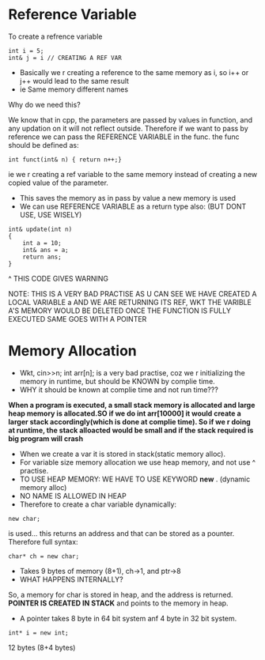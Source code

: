 # Reference Variable
To create a refrence variable 
```
int i = 5;
int& j = i // CREATING A REF VAR
```

- Basically we r creating a reference to the same memory as i, so i++ or j++ would lead to the same result
- ie Same memory different names

Why do we need this?


We know that in cpp, the parameters are passed by values in function, and any updation on it will not reflect outside. Therefore if we want to pass by reference we can pass the REFERENCE VARIABLE in the func. the func should be defined as:
```
int funct(int& n) { return n++;}
```
ie we r creating a ref variable to the same memory instead of creating a new copied value of the parameter.
- This saves the memory as in pass by value a new memory is used
- We can use REFERENCE VARIABLE as a return type also: (BUT DONT USE, USE WISELY)
```
int& update(int n)
{
    int a = 10;
    int& ans = a;
    return ans;
}
```
^ THIS CODE GIVES WARNING


NOTE: THIS IS A VERY BAD PRACTISE AS U CAN SEE WE HAVE CREATED A LOCAL VARIABLE a AND WE ARE RETURNING ITS REF, WKT THE VARIBLE A'S MEMORY WOULD BE DELETED ONCE THE FUNCTION IS FULLY EXECUTED
SAME GOES WITH A POINTER



# Memory Allocation

- Wkt, cin>>n; int arr[n]; is a very bad practise, coz we r initializing the memory in runtime, but should be KNOWN by complie time.
- WHY it should be known at complie time and not run time??? 



<b> When a program is executed, a small stack memory is allocated and large heap memory is allocated.SO if we do int arr[10000] it would create a larger stack accordingly(which is done at complie time). So if we r doing at runtime, the stack alloacted would be small and if the stack required is big program will crash</b>


- When we create a var it is stored in stack(static memory alloc). 
- For variable size memory allocation we use heap memory, and not use ^ practise.
- TO USE HEAP MEMORY: WE HAVE TO USE KEYWORD **new** . (dynamic memory alloc)
- NO NAME IS ALLOWED IN HEAP
- Therefore to create a char variable dynamically:
```
new char;
```
is used... this returns an address and that can be stored as a pounter. Therefore full syntax:
```
char* ch = new char;
```
- Takes 9 bytes of memory (8+1), ch->1, and ptr->8
- WHAT HAPPENS INTERNALLY?


So, a memory for char is stored in heap, and the address is returned. **POINTER IS CREATED IN STACK** and points to the memory in heap.

- A pointer takes 8 byte in 64 bit system anf 4 byte in 32 bit system.

```
int* i = new int;
```
12 bytes (8+4 bytes)




